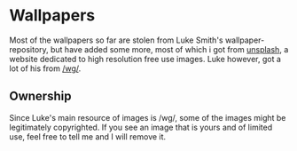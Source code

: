 # Wallpapers

Most of the wallpapers so far are stolen from Luke Smith's wallpaper-repository, but have added some more, most of which i got from [unsplash](https://unsplash.com/), a website dedicated to high resolution free use images.
Luke however, got a lot of his from [/wg/](http://4chan.org/wg).

## Ownership

Since Luke's main resource of images is /wg/, some of the images might be legitimately copyrighted. If you see an image that is yours and of limited use, feel free to tell me and I will remove it.
